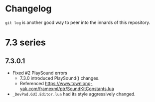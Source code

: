 # Changelog

`git log` is another good way to peer into the innards of this repository.



# 7.3 series

## 7.3.0.1

- Fixed #2 PlaySound errors
  -  7.3.0 introduced PlaySound() changes.
  -  Referenced https://www.townlong-yak.com/framexml/ptr/SoundKitConstants.lua
- `_DevPad.GUI.Editor.lua` had its style aggressively changed.
